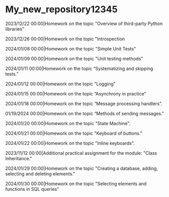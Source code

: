 # My_new_repository12345
2023/12/22 00:00|Homework on the topic "Overview of third-party Python libraries"

2023/12/26 00:00|Homework on the topic "Introspection

2024/01/08 00:00|Homework on the topic "Simple Unit Tests"

2024/01/09 00:00|Homework on the topic "Unit testing methods"

2024/01/11 00:00|Homework on the topic “Systematizing and skipping tests.”

2024/01/12 00:00|Homework on the topic "Logging"

2024/01/15 00:00|Homework on the topic “Asynchrony in practice”

2024/01/18 00:00|Homework on the topic “Message processing handlers”.

01/19/2024 00:00|Homework on the topic “Methods of sending messages.”

2024/01/20 00:00|Homework on the topic "State Machine".

2024/01/21 00:00|Homework on the topic "Keyboard of buttons."

2024/01/22 00:00|Homework on the topic "Inline keyboards".

2023/11/12 00:00|Additional practical assignment for the module: "Class Inheritance."

2024/01/29 00:00|Homework on the topic "Creating a database, adding, selecting and deleting elements."

2024/01/30 00:00|Homework on the topic "Selecting elements and functions in SQL queries"
